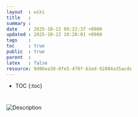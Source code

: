 ```yaml
---
layout  : wiki
title   : 
summary : 
date    : 2025-10-22 09:22:37 +0900
updated : 2025-10-22 10:26:01 +0900
tags    : 
toc     : true
public  : true
parent  : 
latex   : false
resource: 9d06ea30-0fe5-476f-b1ed-92884a35acdc
---
```

* TOC
{:toc}

# 

![Description](https://github.com/user-attachments/assets/15de891f-a6fe-4152-8f06-fba48439ef04)

